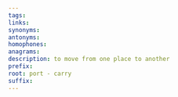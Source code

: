 ```yaml
---
tags: 
links: 
synonyms: 
antonyms: 
homophones: 
anagrams: 
description: to move from one place to another
prefix: 
root: port - carry
suffix:
---
```

